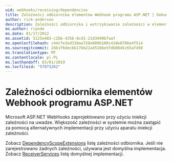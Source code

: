 ```yaml
---
uid: webhooks/receiving/dependencies
title: Zależności odbiornika elementów Webhook programu ASP.NET | Dokumentacja firmy Microsoft
author: rick-anderson
description: Zależności odbiornika i wstrzykiwanie zależności w elementów Webhook programu ASP.NET.
ms.author: riande
ms.date: 01/17/2012
ms.assetid: 5125e483-c2bb-435b-8cd1-21d3499bfaaf
ms.openlocfilehash: c44cfe3ed310aa728a989b108c410e8786e4f514
ms.sourcegitcommit: 24b1f6decbb17bb22a45166e5fdb0845c65af498
ms.translationtype: MT
ms.contentlocale: pl-PL
ms.lasthandoff: 03/01/2019
ms.locfileid: "57073262"
---
```

# <a name="aspnet-webhooks-receiver-dependencies"></a>Zależności odbiornika elementów Webhook programu ASP.NET

Microsoft ASP.NET WebHooks zaprojektowano przy użyciu iniekcji zależności na uwadze. Większość zależności w systemie można zastąpić za pomocą alternatywnych implementacji przy użyciu aparatu iniekcji zależności.

Zobacz [DependencyScopeExtensions](https://github.com/aspnet/WebHooks/blob/master/src/Microsoft.AspNet.WebHooks.Receivers/Extensions/DependencyScopeExtensions.cs) listę zależności odbiornika. Jeśli nie zarejestrowano żadnych zależności, używana jest domyślna implementacja. Zobacz [ReceiverServices](https://github.com/aspnet/WebHooks/blob/master/src/Microsoft.AspNet.WebHooks.Receivers/Services/ReceiverServices.cs) listę domyślnej implementacji.
